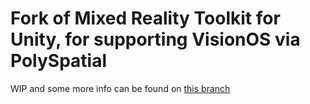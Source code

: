 # Fork of Mixed Reality Toolkit for Unity, for supporting VisionOS via PolySpatial
WIP and some more info can be found on [this branch](https://github.com/jelmer3000/MixedRealityToolkit-Unity-PolySpatial/tree/wip-polyspatial-visionOS-support)
